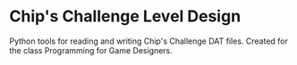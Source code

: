 # Chip's Challenge Level Design
Python tools for reading and writing Chip's Challenge DAT files. Created for the class Programming for Game Designers.
